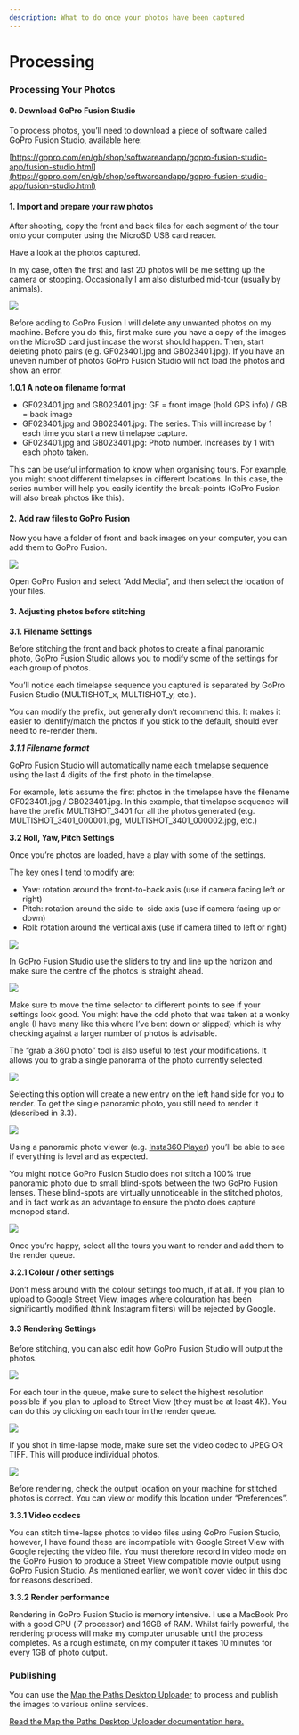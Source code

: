 ```yaml
---
description: What to do once your photos have been captured
---
```


# Processing

### Processing Your Photos

#### 0. Download GoPro Fusion Studio

To process photos, you’ll need to download a piece of software called GoPro Fusion Studio, available here:

[https://gopro.com/en/gb/shop/softwareandapp/gopro-fusion-studio-app/fusion-studio.html](https://gopro.com/en/gb/shop/softwareandapp/gopro-fusion-studio-app/fusion-studio.html)

#### 1. Import and prepare your raw photos

After shooting, copy the front and back files for each segment of the tour onto your computer using the MicroSD USB card reader.

Have a look at the photos captured. 

In my case, often the first and last 20 photos will be me setting up the camera or stopping. Occasionally I am also disturbed mid-tour \(usually by animals\).

![](https://lh5.googleusercontent.com/8HSxsUm45Ut6Vvzt-XjlS8Lvq0lQZFNu9rABOkev7GdovfbBPiVdBOAPWMl6ZhQaNeuuj1V_UCuWQ2YLGGrqrMebhUEG4QeifiXORJpl4ahxes4Fs-Le-Q2p44jkj7kE0QtJ5W3-)

Before adding to GoPro Fusion I will delete any unwanted photos on my machine. Before you do this, first make sure you have a copy of the images on the MicroSD card just incase the worst should happen. Then, start deleting photo pairs \(e.g. GF023401.jpg and GB023401.jpg\). If you have an uneven number of photos GoPro Fusion Studio will not load the photos and show an error.

**1.0.1 A note on filename format**

* GF023401.jpg and GB023401.jpg: GF = front image \(hold GPS info\) / GB = back image
* GF023401.jpg and GB023401.jpg: The series. This will increase by 1 each time you start a new timelapse capture.
* GF023401.jpg and GB023401.jpg: Photo number. Increases by 1 with each photo taken.

This can be useful information to know when organising tours. For example, you might shoot different timelapses in different locations. In this case, the series number will help you easily identify the break-points \(GoPro Fusion will also break photos like this\).

#### 2. Add raw files to GoPro Fusion

Now you have a folder of front and back images on your computer, you can add them to GoPro Fusion.

![](https://lh6.googleusercontent.com/HO3xobMZt0D79CJpQZnnckRbCowYsHjqVQhePKVKB3k4ksuuWlRWFBUGD24I3vmgKPT6IAGege8kkOJCt8Q7RVBvm8TOcXaWu8cFP9DDVTxYtxqmk1UiJ08g7rMUQ9RgkJ6z--3Q)

Open GoPro Fusion and select “Add Media”, and then select the location of your files.

#### 3. Adjusting photos before stitching

**3.1. Filename Settings**

Before stitching the front and back photos to create a final panoramic photo, GoPro Fusion Studio allows you to modify some of the settings for each group of photos.

You’ll notice each timelapse sequence you captured is separated by GoPro Fusion Studio \(MULTISHOT\_x, MULTISHOT\_y, etc.\).

You can modify the prefix, but generally don’t recommend this. It makes it easier to identify/match the photos if you stick to the default, should ever need to re-render them.

_**3.1.1 Filename format**_

GoPro Fusion Studio will automatically name each timelapse sequence using the last 4 digits of the first photo in the timelapse.

For example, let’s assume the first photos in the timelapse have the filename GF023401.jpg / GB023401.jpg. In this example, that timelapse sequence will have the prefix MULTISHOT\_3401 for all the photos generated \(e.g. MULTISHOT\_3401\_000001.jpg, MULTISHOT\_3401\_000002.jpg, etc.\)

**3.2 Roll, Yaw, Pitch Settings**

Once you’re photos are loaded, have a play with some of the settings.

The key ones I tend to modify are:

* Yaw: rotation around the front-to-back axis \(use if camera facing left or right\)
* Pitch: rotation around the side-to-side axis \(use if camera facing up or down\)
* Roll: rotation around the vertical axis \(use if camera tilted to left or right\)

![](https://lh5.googleusercontent.com/OBDiMkgazQzfK68Xq7Iged49OjJSysuXDomB5fbj_QRWg-3vEeCJVsmYkLEdEyZQVMYx9FTqFFlKPP8UBg82jjFpCYvV185RS9stZFT0bLxtBZTfjHDlv_5zZfAPac1_8VlwbgE_)

In GoPro Fusion Studio use the sliders to try and line up the horizon and make sure the centre of the photos is straight ahead.

![](https://lh6.googleusercontent.com/6DU8J4JIATpVIJFH1v1KKJtt-AzropAFCWfMsCqr_9Jgw8Wbh4TUZUlpuKEkbqkZ5k2dC1mJL6gl2pD3q2dEPdaR4rxm_2gp2unYokE5p10US81H8J8WxkzIUlmpbZusmGyoOXLc)

Make sure to move the time selector to different points to see if your settings look good. You might have the odd photo that was taken at a wonky angle \(I have many like this where I’ve bent down or slipped\) which is why checking against a larger number of photos is advisable.

The “grab a 360 photo” tool is also useful to test your modifications. It allows you to grab a single panorama of the photo currently selected.

![](https://lh3.googleusercontent.com/4lBOWzIlcOoFlo_UngjkcAGCug7F56XMz9pMQRgJPnjATaBVQvH6Pl7-uDIexnXBP2ZDOq977PZYdb-EVK3BRewVQGeCwexchBKW7s1_0isB-2Zyzok2K85eIhXi2aRNn4i5rkGP)

Selecting this option will create a new entry on the left hand side for you to render. To get the single panoramic photo, you still need to render it \(described in 3.3\).

![](https://lh3.googleusercontent.com/dLjX47p_ZaW2RJok98lmkWFVqEVC2SUJzu3KV5wMplbbLrHXcslGXxj1NzF1NCknjbEnoBCy4iTQK8acerWEqxRRCz20wPz0xw43-hEqYji8HpOsGRLJyhz__HSVh9RZzDAzNGCr)

Using a panoramic photo viewer \(e.g. [Insta360 Player](https://www.insta360.com/download)\) you’ll be able to see if everything is level and as expected.

You might notice GoPro Fusion Studio does not stitch a 100% true panoramic photo due to small blind-spots between the two GoPro Fusion lenses. These blind-spots are virtually unnoticeable in the stitched photos, and in fact work as an advantage to ensure the photo does capture monopod stand.

![](https://lh6.googleusercontent.com/WDfAP_NpSD8MAiuaqW5et3j7XvhSwTWEyTgjPy7kdDa9kYMzY3pOXDBTDys9eUAN6nZFiridmNwN1l-Z8BdX-pqzYF2s4D00VWtX0WXVMokwSgrBb4sjxW1DM52s75l0rg87QpCI)

Once you’re happy, select all the tours you want to render and add them to the render queue.

**3.2.1 Colour / other settings**

Don’t mess around with the colour settings too much, if at all. If you plan to upload to Google Street View, images where colouration has been significantly modified \(think Instagram filters\) will be rejected by Google.

#### 3.3 Rendering Settings

Before stitching, you can also edit how GoPro Fusion Studio will output the photos.

![](https://lh6.googleusercontent.com/MTY8a8qevteuLpCG0A5v4LE18BJEphkFaK-5M8pFdSYNn75YG894xo5lH0nsU6U1XhZzW_gVVmJ9AoLgGgctSim5tBPjhbI0EtXa452z8JLqAIHbWIvrZ9mUizh_Kt5qqolNBmEG)

For each tour in the queue, make sure to select the highest resolution possible if you plan to upload to Street View \(they must be at least 4K\). You can do this by clicking on each tour in the render queue.

![](https://lh6.googleusercontent.com/6EAYNtXQaby7BYJD6R3TEbwgVxy-UtdON0IrPNmyyiSynmxo64IWK__3_FssBwXk89ebo_vOg9Pb9boP7kDff18wV-DcpdeEh53sM3_ojH-AYjeKv3QCLnFLDc1yZZoj7GTl5rCp)

If you shot in time-lapse mode, make sure set the video codec to JPEG OR TIFF. This will produce individual photos.

![](https://lh3.googleusercontent.com/YFP4CQGvcJBiu7onmDGSVtgd7N_siqJNSf7bucZ4upVyOleeEHRkImY9-ZEqbmJp8DRmA6j9alkl95HW6G2RfvliZaQQxZ-qXO32074AVvpiJ8sDzOKZCa1ZXm2lksinWNpH9UiV)

Before rendering, check the output location on your machine for stitched photos is correct. You can view or modify this location under “Preferences”.

**3.3.1 Video codecs**

You can stitch time-lapse photos to video files using GoPro Fusion Studio, however, I have found these are incompatible with Google Street View with Google rejecting the video file. You must therefore record in video mode on the GoPro Fusion to produce a Street View compatible movie output using GoPro Fusion Studio. As mentioned earlier, we won’t cover video in this doc for reasons described.

**3.3.2 Render performance**

Rendering in GoPro Fusion Studio is memory intensive. I use a MacBook Pro with a good CPU \(i7 processor\) and 16GB of RAM. Whilst fairly powerful, the rendering process will make my computer unusable until the process completes. As a rough estimate, on my computer it takes 10 minutes for every 1GB of photo output.

### Publishing

You can use the [Map the Paths Desktop Uploader](http://mtp.trekview.org/uploader) to process and publish the images to various online services.

[Read the Map the Paths Desktop Uploader documentation here.](../../mtp-desktop-uploader/overview.md)

